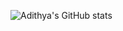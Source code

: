![Adithya's GitHub stats](https://github-readme-stats.vercel.app/api?username=adithya1770&show_icons=true&theme=radical)

<!---
adithya1770/adithya1770 is a ✨ special ✨ repository because its `README.md` (this file) appears on your GitHub profile.
You can click the Preview link to take a look at your changes.
--->
